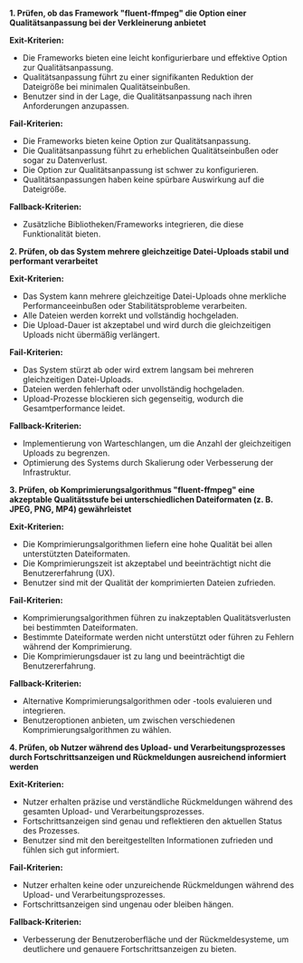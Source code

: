 **1. Prüfen, ob das Framework "fluent-ffmpeg" die Option einer Qualitätsanpassung bei der Verkleinerung anbietet**

**Exit-Kriterien:**

- Die Frameworks bieten eine leicht konfigurierbare und effektive Option zur Qualitätsanpassung.
- Qualitätsanpassung führt zu einer signifikanten Reduktion der Dateigröße bei minimalen Qualitätseinbußen.
- Benutzer sind in der Lage, die Qualitätsanpassung nach ihren Anforderungen anzupassen.

**Fail-Kriterien:**

- Die Frameworks bieten keine Option zur Qualitätsanpassung.
- Die Qualitätsanpassung führt zu erheblichen Qualitätseinbußen oder sogar zu Datenverlust.
- Die Option zur Qualitätsanpassung ist schwer zu konfigurieren.
- Qualitätsanpassungen haben keine spürbare Auswirkung auf die Dateigröße.

**Fallback-Kriterien:**

- Zusätzliche Bibliotheken/Frameworks integrieren, die diese Funktionalität bieten.

**2. Prüfen, ob das System mehrere gleichzeitige Datei-Uploads stabil und performant verarbeitet**

**Exit-Kriterien:**

- Das System kann mehrere gleichzeitige Datei-Uploads ohne merkliche Performanceeinbußen oder Stabilitätsprobleme verarbeiten.
- Alle Dateien werden korrekt und vollständig hochgeladen.
- Die Upload-Dauer ist akzeptabel und wird durch die gleichzeitigen Uploads nicht übermäßig verlängert.

**Fail-Kriterien:**

- Das System stürzt ab oder wird extrem langsam bei mehreren gleichzeitigen Datei-Uploads.
- Dateien werden fehlerhaft oder unvollständig hochgeladen.
- Upload-Prozesse blockieren sich gegenseitig, wodurch die Gesamtperformance leidet.
  
**Fallback-Kriterien:**

- Implementierung von Warteschlangen, um die Anzahl der gleichzeitigen Uploads zu begrenzen.
- Optimierung des Systems durch Skalierung oder Verbesserung der Infrastruktur.

**3. Prüfen, ob Komprimierungsalgorithmus "fluent-ffmpeg" eine akzeptable Qualitätsstufe bei unterschiedlichen Dateiformaten (z. B. JPEG, PNG, MP4) gewährleistet**

**Exit-Kriterien:**

- Die Komprimierungsalgorithmen liefern eine hohe Qualität bei allen unterstützten Dateiformaten.
- Die Komprimierungszeit ist akzeptabel und beeinträchtigt nicht die Benutzererfahrung (UX).
- Benutzer sind mit der Qualität der komprimierten Dateien zufrieden.

**Fail-Kriterien:**

- Komprimierungsalgorithmen führen zu inakzeptablen Qualitätsverlusten bei bestimmten Dateiformaten.
- Bestimmte Dateiformate werden nicht unterstützt oder führen zu Fehlern während der Komprimierung.
- Die Komprimierungsdauer ist zu lang und beeinträchtigt die Benutzererfahrung.
  
**Fallback-Kriterien:**

- Alternative Komprimierungsalgorithmen oder -tools evaluieren und integrieren.
- Benutzeroptionen anbieten, um zwischen verschiedenen Komprimierungsalgorithmen zu wählen.

**4. Prüfen, ob Nutzer während des Upload- und Verarbeitungsprozesses durch Fortschrittsanzeigen und Rückmeldungen ausreichend informiert werden**

**Exit-Kriterien:**

- Nutzer erhalten präzise und verständliche Rückmeldungen während des gesamten Upload- und Verarbeitungsprozesses.
- Fortschrittsanzeigen sind genau und reflektieren den aktuellen Status des Prozesses.
- Benutzer sind mit den bereitgestellten Informationen zufrieden und fühlen sich gut informiert.
  
**Fail-Kriterien:**

- Nutzer erhalten keine oder unzureichende Rückmeldungen während des Upload- und Verarbeitungsprozesses.
- Fortschrittsanzeigen sind ungenau oder bleiben hängen.
  
**Fallback-Kriterien:**

- Verbesserung der Benutzeroberfläche und der Rückmeldesysteme, um deutlichere und genauere Fortschrittsanzeigen zu bieten.
